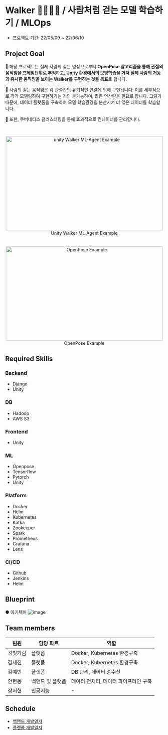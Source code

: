 # Walker 🚶‍♂️🚶‍♀️ / 사람처럼 걷는 모델 학습하기 / MLOps
* 프로젝트 기간: 22/05/09 ~ 22/06/10   

## Project Goal
🔹 해당 프로젝트는 실제 사람의 걷는 영상으로부터 **OpenPose 알고리즘을 통해 관절의 움직임을 프레임단위로 추적**하고, **Unity 환경에서의 모방학습을 거쳐 실제 사람의 거동과 유사한 움직임을 보이는 Walker를 구현하는 것을 목표**로 합니다. <br>

🔹 사람의 걷는 움직임은 각 관절간의 유기적인 연결에 의해 구현됩니다. 이를 세부적으로 각각 모델링하여 구현하기는 거의 불가능하며, 많은 연산량을 필요로 합니다. 그렇기 때문에, 데이터 플랫폼을 구축하여 모델 학습환경을 분산시켜 더 많은 데이터를 학습합니다.  <br>

🔹 또한, 쿠버네티스 클러스터링을 통해 효과적으로 컨테이너를 관리합니다. 


<br>
<p align="center">
<img src="https://user-images.githubusercontent.com/50973139/167372946-186e3669-2fed-4c68-83f9-3f4142b85cef.gif"  width="500" height="300" alt="unity Walker ML-Agent Example"/>
<br>Unity Walker ML-Agent Example</br>
<br></br>
<img src="https://github.com/CMU-Perceptual-Computing-Lab/openpose/raw/master/.github/media/dance_foot.gif" width="500" height="300" alt="OpenPose Example"/>
<br>OpenPose Example</br>
</p>

## Required Skills

### Backend
* Django   
* Unity  

### DB  
* Hadoop  
* AWS S3  

### Frontend  
* Unity   
  
### ML  
* Openpose  
* Tensorflow  
* Pytorch  
* Unity  

### Platform  
* Docker 
* Helm   
* Kubernetes   
* Kafka  
* Zookeeper  
* Spark  
* Prometheus  
* Grafana
* Lens

### CI/CD  
* Github  
* Jenkins  
* Helm  





## Blueprint
● 아키텍처
![image](https://user-images.githubusercontent.com/50973139/172970742-7fdb3508-09f9-4478-9615-13b6812caa91.png)

## Team members
|팀원|담당 파트|역할|
|------|---|---|
|김빛가람|플랫폼|Docker, Kubernetes 환경구축|
|김세진|플랫폼|Docker, Kubernetes 환경구축|
|김예빈|플랫폼|DB 관리, 데이터 송수신|
|안현동|백앤드 및 플랫폼|데이터 전처리, 데이터 파이프라인 구축|
|장서현|인공지능|-|



## Schedule
* [백앤드 개발일지](https://github.com/kyeahi/Walker/blob/main/%EB%B0%B1%EC%97%94%EB%93%9C_%EA%B0%9C%EB%B0%9C%EC%9D%BC%EC%A7%80.md)<br>
* [플랫폼 개발일지](https://github.com/kyeahi/Walker/blob/main/%ED%94%8C%EB%9E%AB%ED%8F%BC_%EA%B0%9C%EB%B0%9C%EC%9D%BC%EC%A7%80.md)

